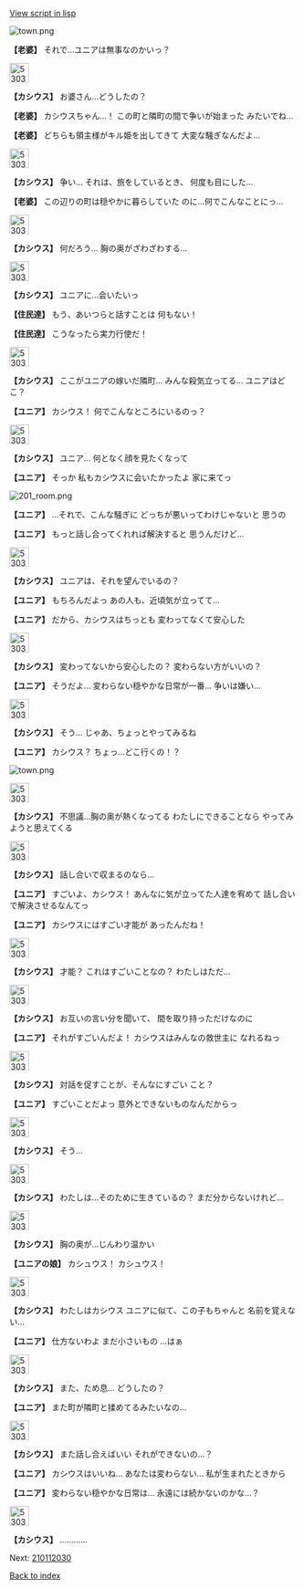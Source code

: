 [View script in lisp](../scripts/210112020.txt)

![town.png](../images/backgrounds/town.png)

**【老婆】**
それで…ユニアは無事なのかいっ？

<img src="../images/units/5303111.png" alt="5303111.png" height="34"/>

**【カシウス】**
お婆さん…どうしたの？

**【老婆】**
カシウスちゃん…！
この町と隣町の間で争いが始まった
みたいでね…

**【老婆】**
どちらも領主様がキル姫を出してきて
大変な騒ぎなんだよ…

<img src="../images/units/5303111.png" alt="5303111.png" height="34"/>

**【カシウス】**
争い…
それは、旅をしているとき、
何度も目にした…

**【老婆】**
この辺りの町は穏やかに暮らしていた
のに…何でこんなことにっ…

<img src="../images/units/5303111.png" alt="5303111.png" height="34"/>

**【カシウス】**
何だろう…
胸の奥がざわざわする…

<img src="../images/units/5303111.png" alt="5303111.png" height="34"/>

**【カシウス】**
ユニアに…会いたいっ

**【住民達】**
もう、あいつらと話すことは
何もない！

**【住民達】**
こうなったら実力行使だ！

<img src="../images/units/5303111.png" alt="5303111.png" height="34"/>

**【カシウス】**
ここがユニアの嫁いだ隣町…
みんな殺気立ってる…
ユニアはどこ？

**【ユニア】**
カシウス！
何でこんなところにいるのっ？

<img src="../images/units/5303111.png" alt="5303111.png" height="34"/>

**【カシウス】**
ユニア…
何となく顔を見たくなって

**【ユニア】**
そっか
私もカシウスに会いたかったよ
家に来てっ

![201_room.png](../images/backgrounds/201_room.png)

**【ユニア】**
…それで、こんな騒ぎに
どっちが悪いってわけじゃないと
思うの

**【ユニア】**
もっと話し合ってくれれば解決すると
思うんだけど…

<img src="../images/units/5303111.png" alt="5303111.png" height="34"/>

**【カシウス】**
ユニアは、それを望んでいるの？

**【ユニア】**
もちろんだよっ
あの人も、近頃気が立ってて…

**【ユニア】**
だから、カシウスはちっとも
変わってなくて安心した

<img src="../images/units/5303111.png" alt="5303111.png" height="34"/>

**【カシウス】**
変わってないから安心したの？
変わらない方がいいの？

**【ユニア】**
そうだよ…
変わらない穏やかな日常が一番…
争いは嫌い…

<img src="../images/units/5303111.png" alt="5303111.png" height="34"/>

**【カシウス】**
そう…
じゃあ、ちょっとやってみるね

**【ユニア】**
カシウス？
ちょっ…どこ行くの！？

![town.png](../images/backgrounds/town.png)

<img src="../images/units/5303111.png" alt="5303111.png" height="34"/>

**【カシウス】**
不思議…胸の奥が熱くなってる
わたしにできることなら
やってみようと思えてくる

<img src="../images/units/5303111.png" alt="5303111.png" height="34"/>

**【カシウス】**
話し合いで収まるのなら…

**【ユニア】**
すごいよ、カシウス！
あんなに気が立ってた人達を宥めて
話し合いで解決させるなんてっ

**【ユニア】**
カシウスにはすごい才能が
あったんだね！

<img src="../images/units/5303111.png" alt="5303111.png" height="34"/>

**【カシウス】**
才能？
これはすごいことなの？
わたしはただ…

<img src="../images/units/5303111.png" alt="5303111.png" height="34"/>

**【カシウス】**
お互いの言い分を聞いて、
間を取り持っただけなのに

**【ユニア】**
それがすごいんだよ！
カシウスはみんなの救世主に
なれるねっ

<img src="../images/units/5303111.png" alt="5303111.png" height="34"/>

**【カシウス】**
対話を促すことが、そんなにすごい
こと？

**【ユニア】**
すごいことだよっ
意外とできないものなんだからっ

<img src="../images/units/5303111.png" alt="5303111.png" height="34"/>

**【カシウス】**
そう…

<img src="../images/units/5303111.png" alt="5303111.png" height="34"/>

**【カシウス】**
わたしは…そのために生きているの？
まだ分からないけれど…

<img src="../images/units/5303111.png" alt="5303111.png" height="34"/>

**【カシウス】**
胸の奥が…じんわり温かい

**【ユニアの娘】**
カシュウス！
カシュウス！

<img src="../images/units/5303111.png" alt="5303111.png" height="34"/>

**【カシウス】**
わたしはカシウス
ユニアに似て、この子もちゃんと
名前を覚えない…

**【ユニア】**
仕方ないわよ
まだ小さいもの
…はぁ

<img src="../images/units/5303111.png" alt="5303111.png" height="34"/>

**【カシウス】**
また、ため息…
どうしたの？

**【ユニア】**
また町が隣町と揉めてるみたいなの…

<img src="../images/units/5303111.png" alt="5303111.png" height="34"/>

**【カシウス】**
また話し合えばいい
それができないの…？

**【ユニア】**
カシウスはいいね…
あなたは変わらない…
私が生まれたときから

**【ユニア】**
変わらない穏やかな日常は…
永遠には続かないのかな…？

<img src="../images/units/5303111.png" alt="5303111.png" height="34"/>

**【カシウス】**
…………

Next: [210112030](210112030.md)

[Back to index](index.md)
